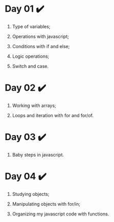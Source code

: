 # Day 01 :heavy_check_mark:

1. Type of variables;

2. Operations with javascript;

3. Conditions with if and else;

4. Logic operations;

5. Switch and case.

# Day 02 :heavy_check_mark:

1. Working with arrays;

2. Loops and iteration with for and for/of.

# Day 03 :heavy_check_mark:

1. Baby steps in javascript.

# Day 04 :heavy_check_mark:

1. Studying objects;

2. Manipulating objects with for/in;

3. Organizing my javascript code with functions.
